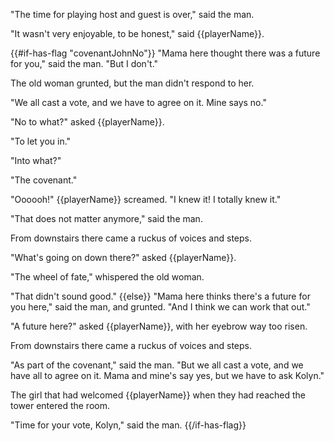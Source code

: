 "The time for playing host and guest is over," said the man.

"It wasn't very enjoyable, to be honest," said {{playerName}}.

{{#if-has-flag "covenantJohnNo"}}
"Mama here thought there was a future for you," said the man. "But I don't."

The old woman grunted, but the man didn't respond to her.

"We all cast a vote, and we have to agree on it. Mine says no."

"No to what?" asked {{playerName}}.

"To let you in."

"Into what?"

"The covenant."

"Oooooh!" {{playerName}} screamed. "I knew it! I totally knew it."

"That does not matter anymore," said the man.

From downstairs there came a ruckus of voices and steps.

"What's going on down there?" asked {{playerName}}.

"The wheel of fate," whispered the old woman.

"That didn't sound good."
{{else}}
"Mama here thinks there's a future for you here," said the man, and grunted. "And I think we can work that out."

"A future here?" asked {{playerName}}, with her eyebrow way too risen.

From downstairs there came a ruckus of voices and steps.

"As part of the covenant," said the man. "But we all cast a vote, and we have all to agree on it. Mama and mine's say yes, but we have to ask Kolyn."

The girl that had welcomed {{playerName}} when they had reached the tower entered the room.

"Time for your vote, Kolyn," said the man.
{{/if-has-flag}}
